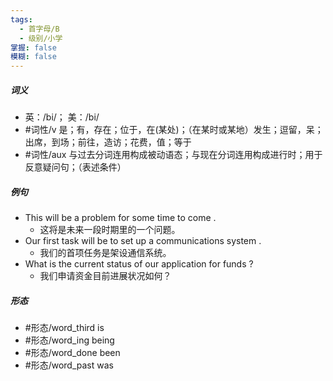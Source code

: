 ```yaml
---
tags:
  - 首字母/B
  - 级别/小学
掌握: false
模糊: false
---
```

##### 词义
- 英：/bi/； 美：/bi/
- #词性/v  是；有，存在；位于，在(某处)；（在某时或某地）发生；逗留，呆；出席，到场；前往，造访；花费，值；等于
- #词性/aux  与过去分词连用构成被动语态；与现在分词连用构成进行时；用于反意疑问句；（表述条件）
##### 例句
- This will be a problem for some time to come .
	- 这将是未来一段时期里的一个问题。
- Our first task will be to set up a communications system .
	- 我们的首项任务是架设通信系统。
- What is the current status of our application for funds ?
	- 我们申请资金目前进展状况如何？
##### 形态
- #形态/word_third is
- #形态/word_ing being
- #形态/word_done been
- #形态/word_past was
